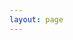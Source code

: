 ```yaml
---
layout: page
---
```

<script setup>
import {
  VPTeamPage,
  VPTeamPageTitle,
  VPTeamMembers
} from 'vitepress/theme';

const members = [
  {
    avatar: 'https://avatars.githubusercontent.com/u/99802662?v=4',
    name: 'YangSpring114',
    title: '创建者',
    links: [
      { icon: 'github', link: 'https://github.com/YangSpring114' }
    ]
  },
  {
    avatar: 'https://github.com/Starcloudsea.png',
    name: 'Starcloudsea',
    title: '宣传组',
    links: [
      { icon: 'github', link: 'https://github.com/Starcloudsea' }
    ]
  },
  {
    avatar: 'https://github.com/JWJUN233233.png',
    name: 'JWJUN233233',
    title: '程序组',
    links: [
      { icon: 'github', link: 'https://github.com/JWJUN233233' }
    ]
  },
  {
    avatar: 'https://github.com/mailset.png',
    name: 'mailset',
    title: '程序组',
    links: [
      { icon: 'github', link: 'https://github.com/mailset' }
    ]
  },
  {
    avatar: 'https://github.com/Px2uRo.png',
    name: 'Px2uRo',
    title: '程序组',
    links: [
      { icon: 'github', link: 'https://github.com/Px2uRo' }
    ]
  },
  {
    avatar: 'https://github.com/dream0090.png',
    name: 'dream_pep',
    title: '设计组',
    links: [
      { icon: 'github', link: 'https://github.com/dream0090' }
    ]
  },
  {
    avatar: 'https://github.com/JustRainy.png',
    name: 'JustRainy',
    title: '设计组',
    links: [
      { icon: 'github', link: 'https://github.com/JustRainy' }
    ]
  },
  {
    avatar: 'https://github.com/ruattd.png',
    name: '任天天🍰',
    title: '质量控制组',
    links: [
      { icon: 'github', link: 'https://github.com/ruattd' }
    ]
  },
  {
    avatar: 'https://github.com/tsavpyn.png',
    name: 'КРАШ-2073',
    title: '质量控制组',
    links: [
      { icon: 'github', link: 'https://github.com/tsavpyn' }
    ]
  },
];

</script>

<VPTeamPage>
  <VPTeamPageTitle>
    <template #title>
      我们的团队
    </template>
    <template #lead>
        我们是一群热爱 Minecraft 的学生，我们主要从事 Minecraft 启动器的开发和维护，致力于为玩家提供稳定、安全、便捷的工具！
    </template>
  </VPTeamPageTitle>
  <VPTeamMembers
    :members="members"
  />
</VPTeamPage>

#   